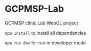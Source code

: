 # GCPMSP-Lab
GCPMSP clinic Lab WebGL project

```npm install``` to install all dependencies

```npm run dev``` for run in developer mode
